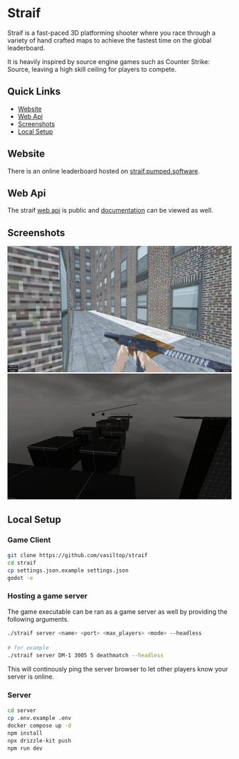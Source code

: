 # Straif

Straif is a fast-paced 3D platforming shooter where you race through a variety of hand crafted maps to achieve the fastest time on the global leaderboard.

It is heavily inspired by source engine games such as Counter Strike: Source, leaving a high skill ceiling for players to compete.

## Quick Links
- [Website](#Website)
- [Web Api](#Web-Api)
- [Screenshots](#Screenshots)
- [Local Setup](#Local-Setup)

## Website
There is an online leaderboard hosted on [straif.pumped.software](https://straif.pumped.software/).

## Web Api
The straif [web api](https://straifapi.pumped.software) is public and [documentation](https://straifapi.pumped.software) can be viewed as well.

## Screenshots
![image 1](./images/screenshots/image7.png)
![image 1](./images/screenshots/map_taurus.png)

## Local Setup

### Game Client
```bash
git clone https://github.com/vasiltop/straif
cd straif
cp settings.json.example settings.json
godot -e
```

### Hosting a game server

The game executable can be ran as a game server as well by providing the following arguments.

```bash
./straif server <name> <port> <max_players> <mode> --headless

# for example
./straif server DM-1 3005 5 deathmatch --headless
```

This will continously ping the server browser to let other players know your server is online.

### Server
```bash
cd server
cp .env.example .env
docker compose up -d
npm install
npx drizzle-kit push
npm run dev
```
